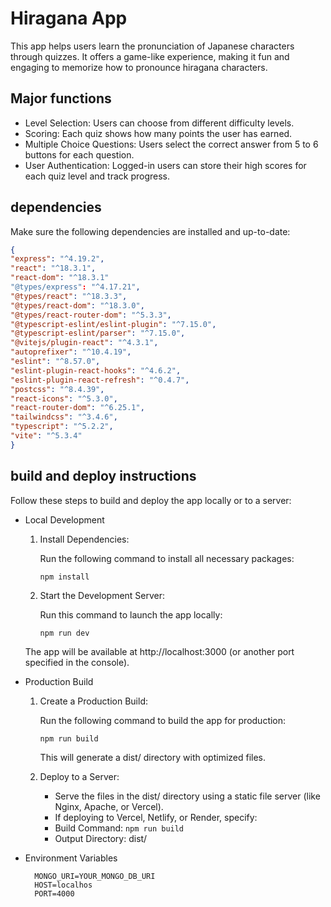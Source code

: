 # Hiragana App

This app helps users learn the pronunciation of Japanese characters through quizzes. It offers a game-like experience, making it fun and engaging to memorize how to pronounce hiragana characters.



## Major functions

- Level Selection: Users can choose from different difficulty levels.
-	Scoring: Each quiz shows how many points the user has earned.
-	Multiple Choice Questions: Users select the correct answer from 5 to 6 buttons for each question.
-	User Authentication: Logged-in users can store their high scores for each quiz level and track progress.


## dependencies

Make sure the following dependencies are installed and up-to-date:

```json
{
"express": "^4.19.2",
"react": "^18.3.1",
"react-dom": "^18.3.1"
"@types/express": "^4.17.21",
"@types/react": "^18.3.3",
"@types/react-dom": "^18.3.0",
"@types/react-router-dom": "^5.3.3",
"@typescript-eslint/eslint-plugin": "^7.15.0",
"@typescript-eslint/parser": "^7.15.0",
"@vitejs/plugin-react": "^4.3.1",
"autoprefixer": "^10.4.19",
"eslint": "^8.57.0",
"eslint-plugin-react-hooks": "^4.6.2",
"eslint-plugin-react-refresh": "^0.4.7",
"postcss": "^8.4.39",
"react-icons": "^5.3.0",
"react-router-dom": "^6.25.1",
"tailwindcss": "^3.4.6",
"typescript": "^5.2.2",
"vite": "^5.3.4"
}
```


## build and deploy instructions

Follow these steps to build and deploy the app locally or to a server:

- Local Development
	1.	Install Dependencies:

        Run the following command to install all necessary packages:

            npm install
  
	2.	Start the Development Server:

        Run this command to launch the app locally:
   	
            npm run dev
   	
    The app will be available at http://localhost:3000 (or another port specified in the console).

- Production Build
	1.	Create a Production Build:

        Run the following command to build the app for production:

   	        npm run build
  
        This will generate a dist/ directory with optimized files.
  
	2.	Deploy to a Server:

        -	Serve the files in the dist/ directory using a static file server (like Nginx, Apache, or Vercel).
      	-	If deploying to Vercel, Netlify, or Render, specify:
      	-	Build Command: `npm run build`
      	-	Output Directory: dist/

- Environment Variables
    ```
      MONGO_URI=YOUR_MONGO_DB_URI
      HOST=localhos
      PORT=4000
    ```
